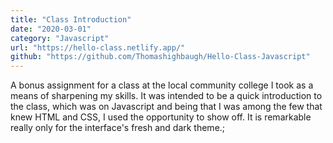 ```yaml
---
title: "Class Introduction"
date: "2020-03-01"
category: "Javascript"
url: "https://hello-class.netlify.app/"
github: "https://github.com/Thomashighbaugh/Hello-Class-Javascript"
---
```


A bonus assignment for a class at the local community college I took as a means of sharpening my skills. It was intended to be a quick introduction to the class, which was on Javascript and being that I was among the few that knew HTML and CSS, I used the opportunity to show off.  It is remarkable really only for the interface's fresh and dark theme.;


